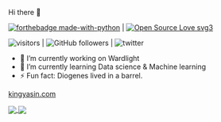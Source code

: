 Hi there 👋

[![forthebadge made-with-python](http://ForTheBadge.com/images/badges/made-with-python.svg)](https://www.python.org/) | [![Open Source Love svg3](https://badges.frapsoft.com/os/v3/open-source.svg?v=103)](https://github.com/ellerbrock/open-source-badges/)



![visitors](https://visitor-badge.glitch.me/badge?page_id=page.id) | ![GitHub followers](https://img.shields.io/github/followers/king1rule?label=follow&logoColor=blue&style=social) | ![twitter](https://img.shields.io/twitter/url?style=social&url=https://twitter.com/1K1NG_1)



- 🔭 I’m currently working on Wardlight 
- 🌱 I’m currently learning Data science & Machine learning
- ⚡ Fun fact: Diogenes lived in a barrel. 

[kingyasin.com](http://kingyasin.com)


<a href="https://github.com/king1rule/github-readme-stats">
  <img align="center" src="https://github-readme-stats.vercel.app/api?username=king1rule&show_icons=true=true&hide_border=true&&count_private=true&include_all_commits=true&hide=contribs,prs&theme=default" />
</a>
<a href="https://github.com/king1rule/convoychat">
  <img align="center" src="https://github-readme-stats.vercel.app/api/top-langs?username=king1rule&layout=compact&langs_count=8&hide=ruby" />
</a>

